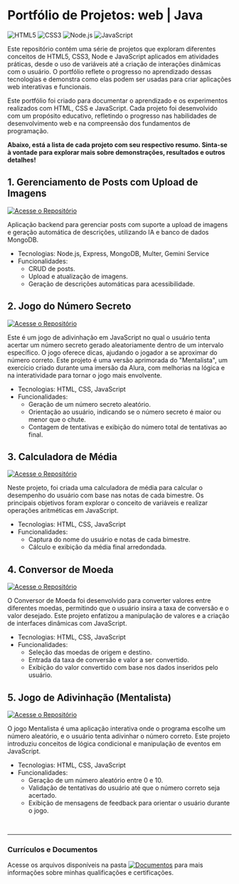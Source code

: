 # Portfólio de Projetos: web | Java
![HTML5](https://img.shields.io/badge/HTML5-E34F26?style=for-the-badge&logo=html5&logoColor=white)
![CSS3](https://img.shields.io/badge/CSS3-1572B6?style=for-the-badge&logo=css3&logoColor=white)
![Node.js](https://img.shields.io/badge/Node.js-339933?style=for-the-badge&logo=nodedotjs&logoColor=white)
![JavaScript](https://img.shields.io/badge/JavaScript-F7DF1E?style=for-the-badge&logo=javascript&logoColor=black)

Este repositório contém uma série de projetos que exploram diferentes conceitos de HTML5, CSS3, Node e JavaScript aplicados em atividades práticas, desde o uso de variáveis até a criação de interações dinâmicas com o usuário. O portfólio reflete o progresso no aprendizado dessas tecnologias e demonstra como elas podem ser usadas para criar aplicações web interativas e funcionais.

Este portfólio foi criado para documentar o aprendizado e os experimentos realizados com HTML, CSS e JavaScript. Cada projeto foi desenvolvido com um propósito educativo, refletindo o progresso nas habilidades de desenvolvimento web e na compreensão dos fundamentos de programação.

<strong>Abaixo, está a lista de cada projeto com seu respectivo resumo. Sinta-se à vontade para explorar mais sobre demonstrações, resultados e outros detalhes!</strong>

## 1. Gerenciamento de Posts com Upload de Imagens
[![Acesse o Repositório](https://img.shields.io/badge/Acesse%20o%20Reposit%C3%B3rio-gray?style=for-the-badge)](https://github.com/vitoriapguimaraes/portfolio-web-Java/tree/master/1.%20Instabytes)

Aplicação backend para gerenciar posts com suporte a upload de imagens e geração automática de descrições, utilizando IA e banco de dados MongoDB.

- Tecnologias: Node.js, Express, MongoDB, Multer, Gemini Service
- Funcionalidades:
  - CRUD de posts.
  - Upload e atualização de imagens.
  - Geração de descrições automáticas para acessibilidade.

## 2. Jogo do Número Secreto
[![Acesse o Repositório](https://img.shields.io/badge/Acesse%20o%20Reposit%C3%B3rio-gray?style=for-the-badge)](https://github.com/vitoriapguimaraes/portfolio-web-Java/tree/master/2.%20N%C3%BAmero%20secreto)

Este é um jogo de adivinhação em JavaScript no qual o usuário tenta acertar um número secreto gerado aleatoriamente dentro de um intervalo específico. O jogo oferece dicas, ajudando o jogador a se aproximar do número correto. Este projeto é uma versão aprimorada do "Mentalista", um exercício criado durante uma imersão da Alura, com melhorias na lógica e na interatividade para tornar o jogo mais envolvente.

- Tecnologias: HTML, CSS, JavaScript
- Funcionalidades:
  - Geração de um número secreto aleatório.
  - Orientação ao usuário, indicando se o número secreto é maior ou menor que o chute.
  - Contagem de tentativas e exibição do número total de tentativas ao final.

## 3. Calculadora de Média
[![Acesse o Repositório](https://img.shields.io/badge/Acesse%20o%20Reposit%C3%B3rio-gray?style=for-the-badge)](https://github.com/vitoriapguimaraes/portfolio-projetos-web-Java/tree/master/3.%20Calculadora%20de%20m%C3%A9dia)

Neste projeto, foi criada uma calculadora de média para calcular o desempenho do usuário com base nas notas de cada bimestre. Os principais objetivos foram explorar o conceito de variáveis e realizar operações aritméticas em JavaScript.
- Tecnologias: HTML, CSS, JavaScript
- Funcionalidades:
  - Captura do nome do usuário e notas de cada bimestre.
  - Cálculo e exibição da média final arredondada.

## 4. Conversor de Moeda
[![Acesse o Repositório](https://img.shields.io/badge/Acesse%20o%20Reposit%C3%B3rio-gray?style=for-the-badge)](https://github.com/vitoriapguimaraes/portfolio-projetos-web-Java/tree/master/Conversor%20de%20moeda)

O Conversor de Moeda foi desenvolvido para converter valores entre diferentes moedas, permitindo que o usuário insira a taxa de conversão e o valor desejado. Este projeto enfatizou a manipulação de valores e a criação de interfaces dinâmicas com JavaScript.
- Tecnologias: HTML, CSS, JavaScript
- Funcionalidades:
  - Seleção das moedas de origem e destino.
  - Entrada da taxa de conversão e valor a ser convertido.
  - Exibição do valor convertido com base nos dados inseridos pelo usuário.

## 5. Jogo de Adivinhação (Mentalista)
[![Acesse o Repositório](https://img.shields.io/badge/Acesse%20o%20Reposit%C3%B3rio-gray?style=for-the-badge)](https://github.com/vitoriapguimaraes/portfolio-projetos-web-Java/tree/master/4.%20Mentalista)

O jogo Mentalista é uma aplicação interativa onde o programa escolhe um número aleatório, e o usuário tenta adivinhar o número correto. Este projeto introduziu conceitos de lógica condicional e manipulação de eventos em JavaScript.
- Tecnologias: HTML, CSS, JavaScript
- Funcionalidades:
  - Geração de um número aleatório entre 0 e 10.
  - Validação de tentativas do usuário até que o número correto seja acertado.
  - Exibição de mensagens de feedback para orientar o usuário durante o jogo.

<br>
<hr> 

### Currículos e Documentos
Acesse os arquivos disponíveis na pasta 
[![Documentos](https://img.shields.io/badge/DOCUMENTOS-%F0%9F%93%83-blue?style=flat-square)](https://github.com/vitoriapguimaraes/vitoriapguimaraes/tree/main/DOCUMENTOS) para mais informações sobre minhas qualificações e certificações.
